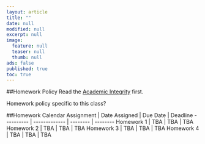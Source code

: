 ```yaml
---
layout: article
title: ""
date: null
modified: null
excerpt: null
image: 
  feature: null
  teaser: null
  thumb: null
ads: false
published: true
toc: true
---
```


##Homework Policy
Read the [Academic Integrity](http://www.faculty.umd.edu/teach/integrity.html) first.

Homework policy specific to this class?

##Homework Calendar
Assignment | Date Assigned | Due Date | Deadline
---------- | ------------- | -------- | --------
Homework 1 | TBA           | TBA      | TBA
Homework 2 | TBA           | TBA      | TBA
Homework 3 | TBA           | TBA      | TBA
Homework 4 | TBA           | TBA      | TBA